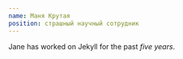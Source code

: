 ```yaml
---
name: Маня Крутая
position: страшный научный сотрудник
---
```

Jane has worked on Jekyll for the past *five years*.